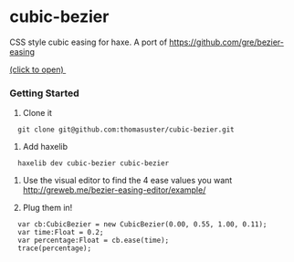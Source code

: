 # cubic-bezier

CSS style cubic easing for haxe. A port of https://github.com/gre/bezier-easing

[(click to open)
![]()
](http://gre.github.io/bezier-easing-editor/example/)

### Getting Started

1. Clone it
  ```
	git clone git@github.com:thomasuster/cubic-bezier.git
  ```
1. Add haxelib

  ```
    haxelib dev cubic-bezier cubic-bezier
  ```
1. Use the visual editor to find the 4 ease values you want
	http://greweb.me/bezier-easing-editor/example/

1. Plug them in!
  ```
	var cb:CubicBezier = new CubicBezier(0.00, 0.55, 1.00, 0.11);
	var time:Float = 0.2;
	var percentage:Float = cb.ease(time);
	trace(percentage);
  ```